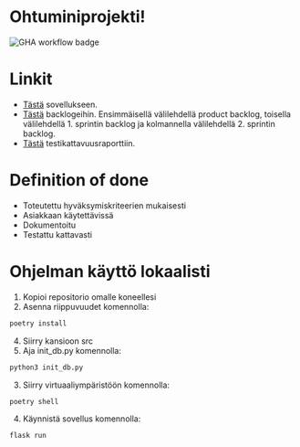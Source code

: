 # Ohtuminiprojekti!

![GHA workflow badge](https://github.com/jyrikangas/ohtuminiprojekti/workflows/CI/badge.svg)

# Linkit 

- [Tästä](https://ohtuminiappli2.fly.dev:5000/) sovellukseen.
- [Tästä](https://helsinkifi-my.sharepoint.com/:x:/g/personal/kajy_ad_helsinki_fi/Ef1LbjVAhbtOkqyw6ePnJrQBQsuSYnmgXV5_LpB7lgaqeA?e=40hfPr) backlogeihin. 
Ensimmäisellä välilehdellä product backlog, toisella välilehdellä 1. sprintin backlog ja kolmannella välilehdellä 2. sprintin backlog. 
- [Tästä](https://app.codecov.io/gh/jyrikangas/ohtuminiprojekti) testikattavuusraporttiin.

# Definition of done

- Toteutettu hyväksymiskriteerien mukaisesti
- Asiakkaan käytettävissä
- Dokumentoitu
- Testattu kattavasti

# Ohjelman käyttö lokaalisti

  1. Kopioi repositorio omalle koneellesi
  2. Asenna riippuvuudet komennolla:
  ```bash
  poetry install
  ``` 
  4. Siirry kansioon src
  5. Aja init_db.py komennolla:
  ```bash
  python3 init_db.py
  ```
  3. Siirry virtuaaliympäristöön komennolla:
  ```bash
  poetry shell
  ```
  4. Käynnistä sovellus komennolla:
  ```bash
  flask run
  ```
        
